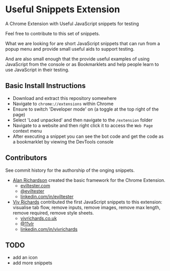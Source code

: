# Useful Snippets Extension

A Chrome Extension with Useful JavaScript snippets for testing

Feel free to contribute to this set of snippets.

What we are looking for are short JavaScript snippets that can run from a popup menu and provide small useful aids to support testing.

And are also small enough that the provide useful examples of using JavaScript from the console or as Bookmarklets and help people learn to use JavaScript in their testing.

## Basic Install Instructions

- Download and extract this repository somewhere
- Navigate to `chrome://extensions` within Chrome
- Ensure to switch 'Developer mode' on (a toggle at the top right of the page)
- Select 'Load unpacked' and then navigate to the  `/extension` folder
- Navigate to a website and then right click it to access the `Web Page` context menu
- After executing a snippet you can see the bot code and get the code as a bookmarklet by viewing the DevTools console 

## Contributors

See commit history for the authorship of the onging snippets.

- [Alan Richardson](https://github.com/eviltester) created the basic framework for the Chrome Extension.
    - [eviltester.com](https://eviltester.com)
    - [@eviltester](https://twitter.com/eviltester)
    - [linkedin.com/in/eviltester](https://www.linkedin.com/in/eviltester)
- [Viv Richards](https://github.com/vivrichards600) contributed the first JavaScript snippets to this extension: visualise tab flow, remove inputs, remove images, remove max length, remove required, remove style sheets.
    - [vivrichards.co.uk](http://vivrichards.co.uk/)
    - [@11vlr](https://twitter.com/11vlr)
    - [linkedin.com/in/vivrichards](https://www.linkedin.com/in/vivrichards)


## TODO

- add an icon
- add more snippets
